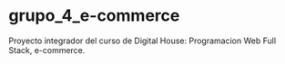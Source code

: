 # grupo_4_e-commerce
Proyecto integrador del curso de Digital House: Programacion Web Full Stack, e-commerce.
